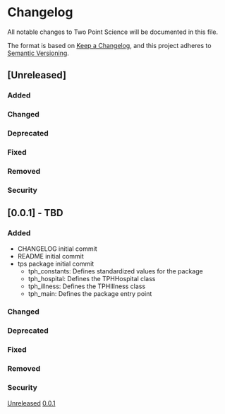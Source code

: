 # Changelog

All notable changes to Two Point Science will be documented in this file.

The format is based on [Keep a Changelog](https://keepachangelog.com/en/1.0.0/),
and this project adheres to [Semantic Versioning](https://semver.org/spec/v2.0.0.html).


## [Unreleased]

### Added

### Changed

### Deprecated

### Fixed

### Removed

### Security

## [0.0.1] - TBD

### Added

- CHANGELOG initial commit
- README initial commit
- tps package initial commit
	- tph_constants: Defines standardized values for the package
	- tph_hospital: Defines the TPHHospital class
	- tph_illness: Defines the TPHIllness class
	- tph_main: Defines the package entry point

### Changed

### Deprecated

### Fixed

### Removed

### Security

[Unreleased](https://github.com/hark130/two_point_science/-/compare/v0.0.1...development)
[0.0.1](https://github.com/hark130/two_point_science/tags/v0.0.1)
